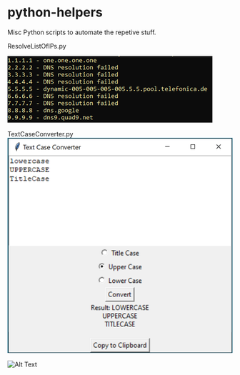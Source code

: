 # python-helpers
Misc Python scripts to automate the repetive stuff.

ResolveListOfIPs.py

![ResolveListofIPs.py](https://github.com/mr-tomr/python-helpers/blob/main/images/resolveListOfIPs.png)


TextCaseConverter.py
![ConvertTextCaseInWindows](https://github.com/mr-tomr/python-helpers/blob/main/images/TextCaseConverter.png)

<img src="[image_url](https://github.com/mr-tomr/python-helpers/blob/main/images/TextCaseConverter.png)https://github.com/mr-tomr/python-helpers/blob/main/images/TextCaseConverter.png" alt="Alt Text" style="width: 300px;">

